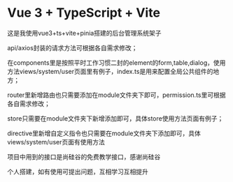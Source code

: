 # Vue 3 + TypeScript + Vite

这是我使用vue3+ts+vite+pinia搭建的后台管理系统架子

api/axios封装的请求方法可根据各自需求修改；

在components里是按照平时工作习惯二封的element的form,table,dialog，使用方法views/system/user页面里有例子，index.ts是用来配置全局公共组件的地方；

router里新增路由也只需要添加在module文件夹下即可，permission.ts里可根据各自需求修改；

store只需要在module文件夹下新增添加即可，具体store使用方法页面有例子；

directive里新增自定义指令也只需要在module文件夹下添加即可，具体views/system/user页面有使用方法

项目中用到的接口是尚硅谷的免费教学接口，感谢尚硅谷

个人搭建，如有使用可提出问题，互相学习互相提升
